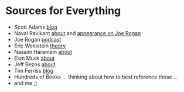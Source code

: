 # Sources for Everything

- Scott Adams [blog](https://www.scottadamssays.com/)
- Naval Ravikant [about](https://nav.al/) and [appearance on Joe Rogan](https://www.youtube.com/watch?v=3qHkcs3kG44)
- Joe Rogan [podcast](https://open.spotify.com/show/4rOoJ6Egrf8K2IrywzwOMk)
- Eric Weinstein [theory](https://pullthatupjamie.com/)
- Nassim Haramein [about](https://www.resonancescience.org/about-nassim-haramein)
- Elon Musk [about](https://en.wikipedia.org/wiki/Elon_Musk)
- Jeff Bezos [about](https://en.wikipedia.org/wiki/Jeff_Bezos)
- Tim Ferriss [blog](https://tim.blog/)
- Hundreds of Books ... thinking about how to best reference those ...
- and me [:)](https://github.com/fszale)
